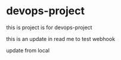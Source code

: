 # devops-project
this is project is for devops-project

this is an update in read me to test webhook

update from local